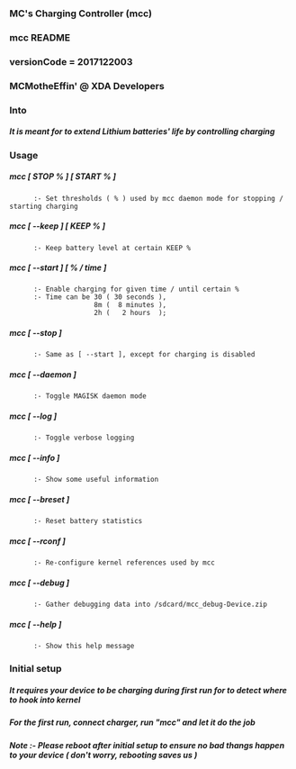 ### MC's Charging Controller (mcc)
### mcc README
### versionCode = 2017122003
### MCMotheEffin' @ XDA Developers


### Into


##### It is meant for to extend Lithium batteries' life by controlling charging


### Usage


##### mcc [ STOP % ] [ START % ]
          :- Set thresholds ( % ) used by mcc daemon mode for stopping / starting charging

##### mcc [ --keep ] [ KEEP % ]
          :- Keep battery level at certain KEEP %

##### mcc [ --start ] [ % / time ]
          :- Enable charging for given time / until certain %
          :- Time can be 30 ( 30 seconds ),
                         8m (  8 minutes ),
                         2h (   2 hours  );

##### mcc [ --stop ]
          :- Same as [ --start ], except for charging is disabled

##### mcc [ --daemon ]
          :- Toggle MAGISK daemon mode

##### mcc [ --log ]
          :- Toggle verbose logging

##### mcc [ --info ]
          :- Show some useful information

##### mcc [ --breset ]
          :- Reset battery statistics

##### mcc [ --rconf ]
          :- Re-configure kernel references used by mcc

##### mcc [ --debug ]
          :- Gather debugging data into /sdcard/mcc_debug-Device.zip

##### mcc [ --help ]
          :- Show this help message


### Initial setup


##### It requires your device to be charging during first run for to detect where to hook into kernel

##### For the first run, connect charger, run "mcc" and let it do the job

##### Note :- Please reboot after initial setup to ensure no bad thangs happen to your device ( don't worry, rebooting saves us )
